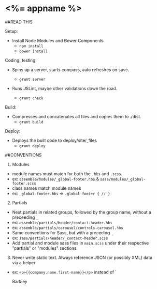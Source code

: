 # <%= appname %>

##READ THIS

Setup:
- Install Node Modules and Bower Components.
    - `npm install`
    - `bower install`

Coding, testing:
- Spins up a server, starts compass, auto refreshes on save.
	- `grunt server`

- Runs JSLint, maybe other validations down the road.
	- `grunt check`

Build:
- Compresses and concatenates all files and copies them to ./dist.
	- `grunt build`

Deploy:
- Deploys the built code to deploy/site/_files
	- `grunt deploy`


##CONVENTIONS
1) Modules
- module names must match for both the `.hbs` and `.scss`.
 - ex: `assemble/modules/_global-footer.hbs` & `sass/modules/_global-footer.scss`
- class names match module names
 - ex: `_global-footer.hbs` => `.global-footer { // }`

2) Partials
- Nest partials in related groups, followed by the group name, without a preceeding `_`
 - ex: `assemble/partials/header/contact-header.hbs`
 - ex: `assemble/partials/carousel/controls-carousel.hbs`
- Same conventions for Sass, but with a preceding `_`
 - ex: `sass/partials/header/_contact-header.scss`
- Add partial and module sass files in `main.scss` under their respective "partials" or "modules" sections.

3) Never write static text. Always reference JSON (or possibly XML) data via a helper
 - ex: `<p>{{company.name.first-name}}</p>` instead of `<p>Barkley</p>